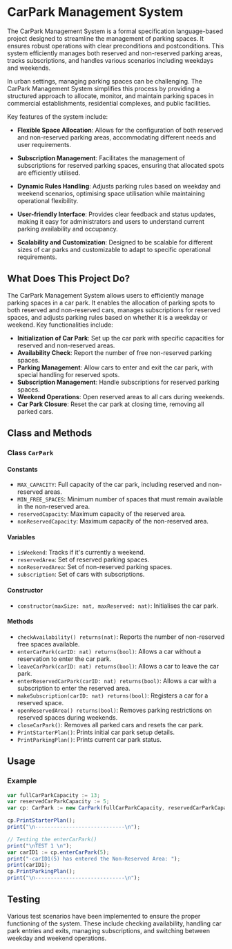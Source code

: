 # CarPark Management System
The CarPark Management System is a formal specification language-based project designed to streamline the management of parking spaces. It ensures robust operations with clear preconditions and postconditions. This system efficiently manages both reserved and non-reserved parking areas, tracks subscriptions, and handles various scenarios including weekdays and weekends. 

In urban settings, managing parking spaces can be challenging. The CarPark Management System simplifies this process by providing a structured approach to allocate, monitor, and maintain parking spaces in commercial establishments, residential complexes, and public facilities.

Key features of the system include:

- **Flexible Space Allocation**: Allows for the configuration of both reserved and non-reserved parking areas, accommodating different needs and user requirements.
  
- **Subscription Management**: Facilitates the management of subscriptions for reserved parking spaces, ensuring that allocated spots are efficiently utilised.

- **Dynamic Rules Handling**: Adjusts parking rules based on weekday and weekend scenarios, optimising space utilisation while maintaining operational flexibility.

- **User-friendly Interface**: Provides clear feedback and status updates, making it easy for administrators and users to understand current parking availability and occupancy.

- **Scalability and Customization**: Designed to be scalable for different sizes of car parks and customizable to adapt to specific operational requirements.

## What Does This Project Do?
The CarPark Management System allows users to efficiently manage parking spaces in a car park. It enables the allocation of parking spots to both reserved and non-reserved cars, manages subscriptions for reserved spaces, and adjusts parking rules based on whether it is a weekday or weekend. Key functionalities include:

- **Initialization of Car Park**: Set up the car park with specific capacities for reserved and non-reserved areas.
- **Availability Check**: Report the number of free non-reserved parking spaces.
- **Parking Management**: Allow cars to enter and exit the car park, with special handling for reserved spots.
- **Subscription Management**: Handle subscriptions for reserved parking spaces.
- **Weekend Operations**: Open reserved areas to all cars during weekends.
- **Car Park Closure**: Reset the car park at closing time, removing all parked cars.

## Class and Methods
### Class `CarPark`
#### Constants
- `MAX_CAPACITY`: Full capacity of the car park, including reserved and non-reserved areas.
- `MIN_FREE_SPACES`: Minimum number of spaces that must remain available in the non-reserved area.
- `reservedCapacity`: Maximum capacity of the reserved area.
- `nonReservedCapacity`: Maximum capacity of the non-reserved area.

#### Variables
- `isWeekend`: Tracks if it's currently a weekend.
- `reservedArea`: Set of reserved parking spaces.
- `nonReservedArea`: Set of non-reserved parking spaces.
- `subscription`: Set of cars with subscriptions.

#### Constructor
- `constructor(maxSize: nat, maxReserved: nat)`: Initialises the car park.

#### Methods

- `checkAvailability() returns(nat)`: Reports the number of non-reserved free spaces available.
- `enterCarPark(carID: nat) returns(bool)`: Allows a car without a reservation to enter the car park.
- `leaveCarPark(carID: nat) returns(bool)`: Allows a car to leave the car park.
- `enterReservedCarPark(carID: nat) returns(bool)`: Allows a car with a subscription to enter the reserved area.
- `makeSubscription(carID: nat) returns(bool)`: Registers a car for a reserved space.
- `openReservedArea() returns(bool)`: Removes parking restrictions on reserved spaces during weekends.
- `closeCarPark()`: Removes all parked cars and resets the car park.
- `PrintStarterPlan()`: Prints initial car park setup details.
- `PrintParkingPlan()`: Prints current car park status.

## Usage

### Example

```javascript
var fullCarParkCapacity := 13;
var reservedCarParkCapacity := 5;
var cp: CarPark := new CarPark(fullCarParkCapacity, reservedCarParkCapacity);

cp.PrintStarterPlan();
print("\n-----------------------------\n");

// Testing the enterCarPark()
print("\nTEST 1 \n");
var carID1 := cp.enterCarPark(5);
print("-carID1(5) has entered the Non-Reserved Area: ");
print(carID1);
cp.PrintParkingPlan();
print("\n-----------------------------\n");
```

## Testing
Various test scenarios have been implemented to ensure the proper functioning of the system. These include checking availability, handling car park entries and exits, managing subscriptions, and switching between weekday and weekend operations.
